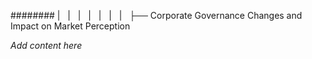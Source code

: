 ######## |   |   |   |   |   |   |   ├── Corporate Governance Changes and Impact on Market Perception

*Add content here*